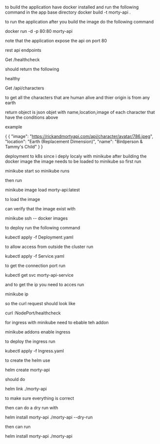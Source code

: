 

to build the application have docker installed and run the following command in the app base directory
docker build -t morty-api .

to run the application after you build the image do the following command 

docker run -d -p 80:80 morty-api


note that the application expose the api on port 80


rest api endpoints 

Get /healthcheck

should return the following

healthy

Get /api/characters

to get all the characters that are human alive and thier origin is from any earth 

return object is json objet with 
name,location,image of each character that have the conditions above

example 

{
  {
    "image": "https://rickandmortyapi.com/api/character/avatar/786.jpeg",
    "location": "Earth (Replacement Dimension)",
    "name": "Birdperson & Tammy's Child"
  }
}




deployment to k8s 
since i deply localy with minikube after building the docker image 
the image needs to be loaded to minikube so 
first run 

minikube start so minikube runs 

then run 

minikube image load morty-api:latest

to load the image 

can verify that the image exist with 

minikube ssh -- docker images

to deploy run the following command 

kubectl apply -f Deployment.yaml

to allow access from outside the cluster run 

kubectl apply -f Service.yaml

to get the connection port run 

kubectl get svc morty-api-service

and to get the ip you need to acces run 

minikube ip

so the curl request should look like 

curl <minikubeIp>:NodePort/healthcheck 


for ingress with minikube need to ebable teh addon 

minikube addons enable ingress


to deploy the ingress run 

kubectl apply -f Ingress.yaml



to create the helm use 

helm create morty-api

should do 

helm link ./morty-api 

to make sure everything is correct 

then can do a dry run with 

helm install morty-api ./morty-api --dry-run

then can run

helm install morty-api ./morty-api
